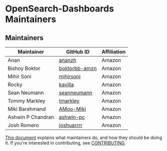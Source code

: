 # OpenSearch-Dashboards Maintainers

## Maintainers
| Maintainer | GitHub ID | Affiliation |
| --------------- | --------- | ----------- |
| Anan | [ananzh](https://github.com/ananzh) | Amazon |
| Bishoy Boktor | [boktorbb-amzn](https://github.com/boktorbb-amzn) | Amazon |
| Mihir Soni | [mihirsoni](https://github.com/mihirsoni) | Amazon |
| Rocky | [kavilla](https://github.com/kavilla) | Amazon |
| Sean Neumann | [seanneumann](https://github.com/seanneumann) | Amazon | 
| Tommy Markley | [tmarkley](https://github.com/tmarkley) | Amazon | 
| Miki Barahmand | [AMoo-Miki](https://github.com/AMoo-Miki) | Amazon |
| Ashwin P Chandran | [ashwin-pc](https://github.com/ashwin-pc) | Amazon |
| Josh Romero | [joshuarrrr](https://github.com/joshuarrrr) | Amazon |

[This document](https://github.com/opensearch-project/.github/blob/main/MAINTAINERS.md) explains what maintainers do, and how they should be doing it. If you're interested in contributing, see [CONTRIBUTING](CONTRIBUTING.md).
